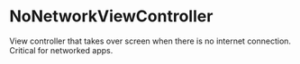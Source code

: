 # NoNetworkViewController
View controller that takes over screen when there is no internet connection. Critical for networked apps.
